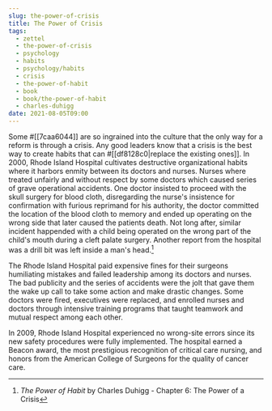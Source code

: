 ```yaml
---
slug: the-power-of-crisis
title: The Power of Crisis
tags:
  - zettel
  - the-power-of-crisis
  - psychology
  - habits
  - psychology/habits
  - crisis
  - the-power-of-habit
  - book
  - book/the-power-of-habit
  - charles-duhigg
date: 2021-08-05T09:00
---
```



Some #[[7caa6044]] are so ingrained into the culture that the only way for
a reform is through a crisis. Any good leaders know that a crisis is the best
way to create habits that can #[[df8128c0|replace the existing ones]]. In 2000,
Rhode Island Hospital cultivates destructive organizational habits where it
harbors enmity between its doctors and nurses.  Nurses where treated unfairly
and without respect by some doctors which caused series of grave operational
accidents. One doctor insisted to proceed with the skull surgery for blood
cloth, disregarding the nurse's insistence for confirmation with furious
reprimand for his authority, the doctor committed the location of the blood
cloth to memory and ended up operating on the wrong side that later caused the
patients death. Not long after, similar incident happended with a child being
operated on the wrong part of the child's mouth during a cleft palate surgery.
Another report from the hospital was a drill bit was left inside a man's
head.[^1]

The Rhode Island Hospital paid expensive fines for their surgeons humiliating
mistakes and failed leadership among its doctors and nurses. The bad publicity
and the series of accidents were the jolt that gave them the wake up call to
take some action and make drastic changes. Some doctors were fired, executives
were replaced, and enrolled nurses and doctors through intensive training
programs that taught teamwork and mutual respect among each other.

In 2009, Rhode Island Hospital experienced no wrong-site errors since its new
safety procedures were fully implemented. The hospital earned a Beacon award,
the most prestigious recognition of critical care nursing, and honors from the
American College of Surgeons for the quality of cancer care.


[^1]: _The Power of Habit_ by Charles Duhigg - Chapter 6: The Power of a Crisis
